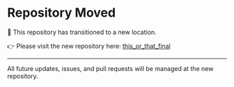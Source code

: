 # Repository Moved

🚨 This repository has transitioned to a new location.  

👉 Please visit the new repository here: [this_or_that_final](https://github.com/Vidisha231106/this_or_that_final)

---

All future updates, issues, and pull requests will be managed at the new repository.
